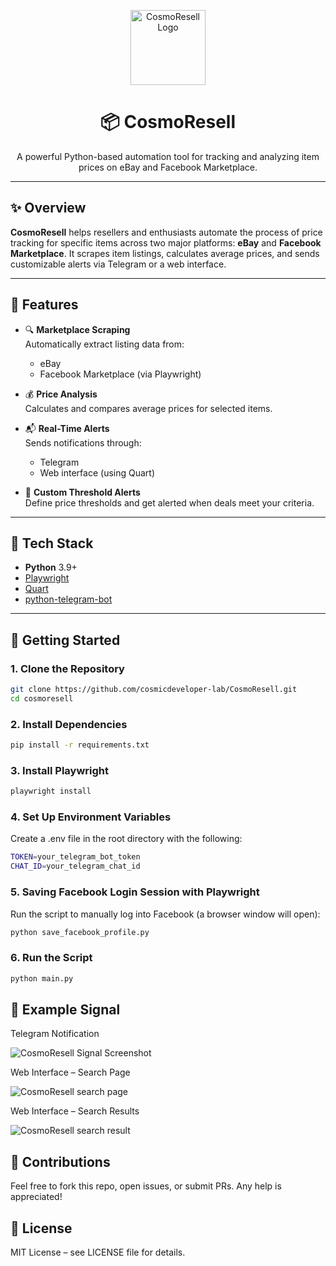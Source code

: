 <p align="center">
  <img src="https://drive.google.com/uc?id=1at-9o4aDMI5M1CHKJMQvj0-Xsyyk7AN6" alt="CosmoResell Logo" height="120"/>
</p>

<h1 align="center">📦 CosmoResell</h1>

<p align="center">
  A powerful Python-based automation tool for tracking and analyzing item prices on eBay and Facebook Marketplace.
</p>

---

## ✨ Overview

**CosmoResell** helps resellers and enthusiasts automate the process of price tracking for specific items across two major platforms: **eBay** and **Facebook Marketplace**. It scrapes item listings, calculates average prices, and sends customizable alerts via Telegram or a web interface.

---

## 🔧 Features

- 🔍 **Marketplace Scraping**  
  Automatically extract listing data from:
  - eBay
  - Facebook Marketplace (via Playwright)

- 💰 **Price Analysis**  
  Calculates and compares average prices for selected items.

- 📬 **Real-Time Alerts**  
  Sends notifications through:
  - Telegram
  - Web interface (using Quart)

- 🎯 **Custom Threshold Alerts**  
  Define price thresholds and get alerted when deals meet your criteria.

---

## 🧰 Tech Stack

- **Python** 3.9+
- [Playwright](https://playwright.dev/python/)
- [Quart](https://pgjones.gitlab.io/quart/)
- [python-telegram-bot](https://github.com/python-telegram-bot/python-telegram-bot)

---

## 🚀 Getting Started

### 1. Clone the Repository

 ```bash
git clone https://github.com/cosmicdeveloper-lab/CosmoResell.git
cd cosmoresell
```

### 2. Install Dependencies

```bash
pip install -r requirements.txt
```

### 3. Install Playwright

```bash
playwright install
```

### 4. Set Up Environment Variables
  Create a .env file in the root directory with the following:

```bash
TOKEN=your_telegram_bot_token
CHAT_ID=your_telegram_chat_id
```

### 5. Saving Facebook Login Session with Playwright
  Run the script to manually log into Facebook (a browser window will open):

```bash
python save_facebook_profile.py
```
### 6. Run the Script

```bash
python main.py
```

## 📸 Example Signal

Telegram Notification

![CosmoResell Signal Screenshot](https://drive.google.com/uc?id=1OBuLN9P0bnxuF_W9Hop4MOzHbzN9P8hZ)

Web Interface – Search Page

![CosmoResell search page](https://drive.google.com/uc?id=1upmydgaSalTlsAxzppMETrdbLZh4Yd_Y)

Web Interface – Search Results

![CosmoResell search result](https://drive.google.com/uc?id=1jyqcxLX93woLDbfdy1tzQMjrLV2jmwp3)

## 🤝 Contributions

Feel free to fork this repo, open issues, or submit PRs. Any help is appreciated!

## 📄 License

MIT License – see LICENSE file for details.


